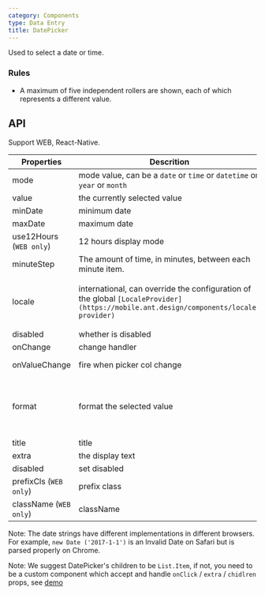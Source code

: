 ```yaml
---
category: Components
type: Data Entry
title: DatePicker
---
```


Used to select a date or time.

### Rules
- A maximum of five independent rollers are shown, each of which represents a different value.


## API

Support WEB, React-Native.

Properties | Descrition | Type | Default
-----------|------------|------|--------
| mode  | mode value, can be a `date` or `time` or `datetime` or `year` or `month` | String | `date` |
| value | the currently selected value | Date | - |
| minDate   | minimum date | Date  |  -  |
| maxDate   | maximum date | Date  |  -  |
| use12Hours (`WEB only`) | 12 hours display mode | Boolean | false |
| minuteStep |   The amount of time, in minutes, between each minute item.    | Number | 1 |
| locale   | international, can override the configuration of the global `[LocaleProvider](https://mobile.ant.design/components/locale-provider)` | Object: {DatePickerLocale: {year, month, day, hour, minute, am?, pm?}, okText, dismissText} |  -  |
| disabled   | whether is disabled      | Boolean |    false  |
| onChange  | change handler | (date: Object): void |  -  |
| onValueChange | fire when picker col change | (vals: any, index: number) => void | - |
| format  | format the selected value | `(value: Date) => date string` / `format string`(corresponding mode under the format are: `YYYY-MM-DD` or `HH:mm` or `YYYY-MM-DD HH:mm`) | - |
| title  | title | string/React.ReactElement |  -  |
| extra   | the display text | String  |  `请选择`  |
| disabled   | set disabled  | Boolean |    false  |
| prefixCls (`WEB only`) |  prefix class  | string | `am-picker` |
| className (`WEB only`) |  className | string | - |

Note: The date strings have different implementations in different browsers. For example, `new Date ('2017-1-1')` is an Invalid Date on Safari but is parsed properly on Chrome.

Note: We suggest DatePicker's children to be `List.Item`, if not, you need to be a custom component which accept and handle `onClick` / `extra` / `chidlren` props, see [demo](https://mobile.ant.design/components/date-picker)

